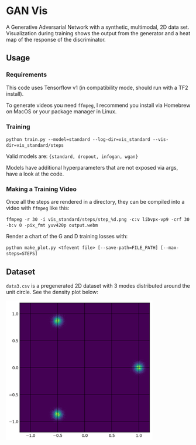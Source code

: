 # GAN Vis

A Generative Adversarial Network with a synthetic, multimodal, 2D data set.
Visualization during training shows the output from the generator and a heat map
of the response of the discriminator.

## Usage
### Requirements
This code uses Tensorflow v1 (in compatibility mode, should run with a TF2 install).

To generate videos you need `ffmpeg`, I recommend you install via Homebrew on MacOS or your package manager in Linux.

### Training
```shell
python train.py --model=standard --log-dir=vis_standard --vis-dir=vis_standard/steps
```

Valid models are: `{standard, dropout, infogan, wgan}`

Models have additional hyperparameters that are not exposed via args, have a look at the code.


### Making a Training Video

Once all the steps are rendered in a directory, they can be compiled into a video with `ffmpeg` like this:

```shell
ffmpeg -r 30 -i vis_standard/steps/step_%d.png -c:v libvpx-vp9 -crf 30 -b:v 0 -pix_fmt yuv420p output.webm
```

Render a chart of the G and D training losses with:

```shell
python make_plot.py <tfevent file> [--save-path=FILE_PATH] [--max-steps=STEPS]
```

## Dataset
`data3.csv` is a pregenerated 2D dataset with 3 modes distributed around the unit circle. See the density plot below:

<img src="data3_density.png" width="400px"/>
